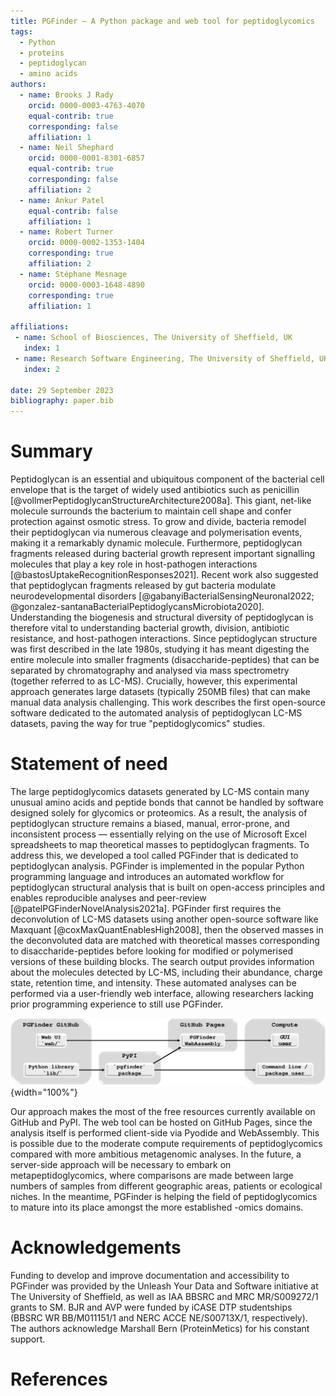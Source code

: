 ```yaml
---
title: PGFinder — A Python package and web tool for peptidoglycomics
tags:
  - Python
  - proteins
  - peptidoglycan
  - amino acids
authors:
  - name: Brooks J Rady
    orcid: 0000-0003-4763-4070
    equal-contrib: true
    corresponding: false
    affiliation: 1
  - name: Neil Shephard
    orcid: 0000-0001-8301-6857
    equal-contrib: true
    corresponding: false
    affiliation: 2
  - name: Ankur Patel
    equal-contrib: false
    affiliation: 1
  - name: Robert Turner
    orcid: 0000-0002-1353-1404
    corresponding: true
    affiliation: 2
  - name: Stéphane Mesnage
    orcid: 0000-0003-1648-4890
    corresponding: true
    affiliation: 1

affiliations:
 - name: School of Biosciences, The University of Sheffield, UK
   index: 1
 - name: Research Software Engineering, The University of Sheffield, UK
   index: 2

date: 29 September 2023
bibliography: paper.bib
---
```


# Summary

Peptidoglycan is an essential and ubiquitous component of the bacterial cell envelope that is the target of widely used antibiotics such as penicillin [@vollmerPeptidoglycanStructureArchitecture2008a].
This giant, net-like molecule surrounds the bacterium to maintain cell shape and confer protection against osmotic stress.
To grow and divide, bacteria remodel their peptidoglycan via numerous cleavage and polymerisation events, making it a remarkably dynamic molecule.
Furthermore, peptidoglycan fragments released during bacterial growth represent important signalling molecules that play a key role in host-pathogen interactions [@bastosUptakeRecognitionResponses2021].
Recent work also suggested that peptidoglycan fragments released by gut bacteria modulate neurodevelopmental disorders [@gabanyiBacterialSensingNeuronal2022; @gonzalez-santanaBacterialPeptidoglycansMicrobiota2020].
Understanding the biogenesis and structural diversity of peptidoglycan is therefore vital to understanding bacterial growth, division, antibiotic resistance, and host-pathogen interactions.
Since peptidoglycan structure was first described in the late 1980s, studying it has meant digesting the entire molecule into smaller fragments (disaccharide-peptides) that can be separated by chromatography and analysed via mass spectrometry (together referred to as LC-MS).
Crucially, however, this experimental approach generates large datasets (typically 250MB files) that can make manual data analysis challenging.
This work describes the first open-source software dedicated to the automated analysis of peptidoglycan LC-MS datasets, paving the way for true "peptidoglycomics" studies.

# Statement of need

The large peptidoglycomics datasets generated by LC-MS contain many unusual amino acids and peptide bonds that cannot be handled by software designed solely for glycomics or proteomics.
As a result, the analysis of peptidoglycan structure remains a biased, manual, error-prone, and inconsistent process — essentially relying on the use of Microsoft Excel spreadsheets to map theoretical masses to peptidoglycan fragments.
To address this, we developed a tool called PGFinder that is dedicated to peptidoglycan analysis.
PGFinder is implemented in the popular Python programming language and introduces an automated workflow for peptidoglycan structural analysis that is built on open-access principles and enables reproducible analyses and peer-review [@patelPGFinderNovelAnalysis2021a].
PGFinder first requires the deconvolution of LC-MS datasets using another open-source software like Maxquant [@coxMaxQuantEnablesHigh2008], then the observed masses in the deconvoluted data are matched with theoretical masses corresponding to disaccharide-peptides before looking for modified or polymerised versions of these building blocks.
The search output provides information about the molecules detected by LC-MS, including their abundance, charge state, retention time, and intensity.
These automated analyses can be performed via a user-friendly web interface, allowing researchers lacking prior programming experience to still use PGFinder.

![Software and infrastructure engineering](Infrastructure.svg){width="100%"}

Our approach makes the most of the free resources currently available on GitHub and PyPI.
The web tool can be hosted on GitHub Pages, since the analysis itself is performed client-side via Pyodide and WebAssembly.
This is possible due to the moderate compute requirements of peptidoglycomics compared with more ambitious metagenomic analyses.
In the future, a server-side approach will be necessary to embark on metapeptidoglycomics, where comparisons are made between large numbers of samples from different geographic areas, patients or ecological niches.
In the meantime, PGFinder is helping the field of peptidoglycomics to mature into its place amongst the more established -omics domains.

# Acknowledgements

Funding to develop and improve documentation and accessibility to PGFinder was provided by the Unleash Your Data and Software initiative at The University of Sheffield, as well as IAA BBSRC and MRC MR/S009272/1 grants to SM.
BJR and AVP were funded by iCASE DTP studentships (BBSRC WR BB/M011151/1 and NERC ACCE NE/S00713X/1, respectively).
The authors acknowledge Marshall Bern (ProteinMetics) for his constant support.

# References
